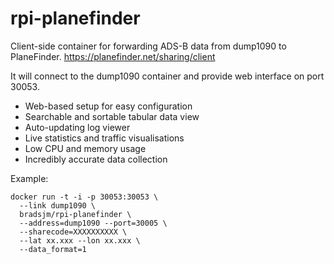 # rpi-planefinder

Client-side container for forwarding ADS-B data from dump1090 to PlaneFinder.
https://planefinder.net/sharing/client

It will connect to the dump1090 container and provide web interface on port 30053.

- Web-based setup for easy configuration
- Searchable and sortable tabular data view
- Auto-updating log viewer
- Live statistics and traffic visualisations
- Low CPU and memory usage
- Incredibly accurate data collection

Example:
```
docker run -t -i -p 30053:30053 \
  --link dump1090 \
  bradsjm/rpi-planefinder \
  --address=dump1090 --port=30005 \
  --sharecode=XXXXXXXXXX \
  --lat xx.xxx --lon xx.xxx \
  --data_format=1
```
